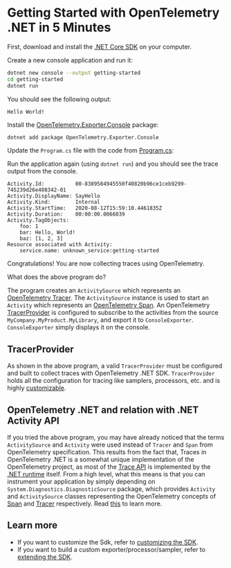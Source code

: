 # Getting Started with OpenTelemetry .NET in 5 Minutes

First, download and install the [.NET Core
SDK](https://dotnet.microsoft.com/download) on your computer.

Create a new console application and run it:

```sh
dotnet new console --output getting-started
cd getting-started
dotnet run
```

You should see the following output:

```text
Hello World!
```

Install the
[OpenTelemetry.Exporter.Console](../../../src/OpenTelemetry.Exporter.Console/README.md)
package:

```sh
dotnet add package OpenTelemetry.Exporter.Console
```

Update the `Program.cs` file with the code from [Program.cs](./Program.cs):

Run the application again (using `dotnet run`) and you should see the trace
output from the console.

```text
Activity.Id:          00-8389584945550f40820b96ce1ceb9299-745239d26e408342-01
Activity.DisplayName: SayHello
Activity.Kind:        Internal
Activity.StartTime:   2020-08-12T15:59:10.4461835Z
Activity.Duration:    00:00:00.0066039
Activity.TagObjects:
    foo: 1
    bar: Hello, World!
    baz: [1, 2, 3]
Resource associated with Activity:
    service.name: unknown_service:getting-started
```

Congratulations! You are now collecting traces using OpenTelemetry.

What does the above program do?

The program creates an `ActivitySource` which represents an [OpenTelemetry
Tracer](https://github.com/open-telemetry/opentelemetry-specification/blob/main/specification/trace/api.md#tracer).
The `ActivitySource` instance is used to start an `Activity` which represents an
[OpenTelemetry
Span](https://github.com/open-telemetry/opentelemetry-specification/blob/main/specification/trace/api.md#span).
An OpenTelemetry
[TracerProvider](#tracerprovider)
is configured to subscribe to the activities from the source
`MyCompany.MyProduct.MyLibrary`, and export it to `ConsoleExporter`.
`ConsoleExporter` simply displays it on the console.

## TracerProvider

As shown in the above program, a valid `TracerProvider` must be configured and
built to collect traces with OpenTelemetry .NET SDK. `TracerProvider` holds all
the configuration for tracing like samplers, processors, etc. and is highly
[customizable](../../../src/OpenTelemetry/README.md#tracing-configuration).

## OpenTelemetry .NET and relation with .NET Activity API

If you tried the above program, you may have already noticed that the terms
`ActivitySource` and `Activity` were used instead of `Tracer` and `Span` from
OpenTelemetry specification. This results from the fact that, Traces in
OpenTelemetry .NET is a somewhat unique implementation of the OpenTelemetry
project, as most of the [Trace
API](https://github.com/open-telemetry/opentelemetry-specification/blob/main/specification/trace/api.md)
is implemented by the [.NET runtime](https://github.com/dotnet/runtime) itself.
From a high level, what this means is that you can instrument your application
by simply depending on `System.Diagnostics.DiagnosticSource` package, which
provides `Activity` and `ActivitySource` classes representing the OpenTelemetry
concepts of
[Span](https://github.com/open-telemetry/opentelemetry-specification/blob/main/specification/trace/api.md#span)
and
[Tracer](https://github.com/open-telemetry/opentelemetry-specification/blob/main/specification/trace/api.md#tracer)
respectively. Read
[this](../../../src/OpenTelemetry.Api/README.md#introduction-to-opentelemetry-net-tracing-api)
to learn more.

## Learn more

* If you want to customize the Sdk, refer to [customizing
  the SDK](../customizing-the-sdk/README.md).
* If you want to build a custom exporter/processor/sampler, refer to [extending
  the SDK](../extending-the-sdk/README.md).

